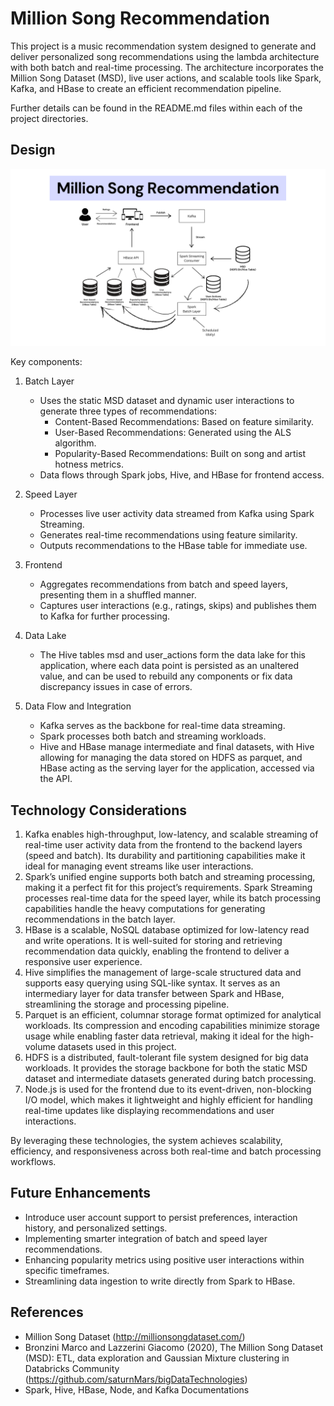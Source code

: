 # Million Song Recommendation

This project is a music recommendation system designed to generate and deliver personalized song recommendations using 
the lambda architecture with both batch and real-time processing. The architecture incorporates the Million Song Dataset
(MSD), live user actions, and scalable tools like Spark, Kafka, and HBase to create an efficient recommendation 
pipeline.

Further details can be found in the README.md files within each of the project directories.

## Design

![App Design](./design.png)

Key components:

1. Batch Layer
   - Uses the static MSD dataset and dynamic user interactions to generate three types of recommendations:
     - Content-Based Recommendations: Based on feature similarity.
     - User-Based Recommendations: Generated using the ALS algorithm.
     - Popularity-Based Recommendations: Built on song and artist hotness metrics.
   - Data flows through Spark jobs, Hive, and HBase for frontend access.

2. Speed Layer
   - Processes live user activity data streamed from Kafka using Spark Streaming.
   - Generates real-time recommendations using feature similarity.
   - Outputs recommendations to the HBase table for immediate use.

3. Frontend
   - Aggregates recommendations from batch and speed layers, presenting them in a shuffled manner.
   - Captures user interactions (e.g., ratings, skips) and publishes them to Kafka for further processing.

4. Data Lake
    - The Hive tables msd and user_actions form the data lake for this application, where each data point is persisted
    as an unaltered value, and can be used to rebuild any components or fix data discrepancy issues in case of errors. 

5. Data Flow and Integration
   - Kafka serves as the backbone for real-time data streaming.
   - Spark processes both batch and streaming workloads.
   - Hive and HBase manage intermediate and final datasets, with Hive allowing for managing the data stored on HDFS as
   parquet, and HBase acting as the serving layer for the application, accessed via the API.

## Technology Considerations

1.	Kafka enables high-throughput, low-latency, and scalable streaming of real-time user activity data from the frontend
to the backend layers (speed and batch). Its durability and partitioning capabilities make it ideal for managing event 
streams like user interactions.
2.	Spark’s unified engine supports both batch and streaming processing, making it a perfect fit for this project’s 
requirements. Spark Streaming processes real-time data for the speed layer, while its batch processing capabilities 
handle the heavy computations for generating recommendations in the batch layer.
3.	HBase is a scalable, NoSQL database optimized for low-latency read and write operations. It is well-suited for 
storing and retrieving recommendation data quickly, enabling the frontend to deliver a responsive user experience.
4.	Hive simplifies the management of large-scale structured data and supports easy querying using SQL-like syntax. It 
serves as an intermediary layer for data transfer between Spark and HBase, streamlining the storage and processing 
pipeline.
5.	Parquet is an efficient, columnar storage format optimized for analytical workloads. Its compression and encoding 
capabilities minimize storage usage while enabling faster data retrieval, making it ideal for the high-volume datasets 
used in this project.
7.	HDFS is a distributed, fault-tolerant file system designed for big data workloads. It provides the storage backbone 
for both the static MSD dataset and intermediate datasets generated during batch processing.
8.	Node.js is used for the frontend due to its event-driven, non-blocking I/O model, which makes it lightweight and 
highly efficient for handling real-time updates like displaying recommendations and user interactions.

By leveraging these technologies, the system achieves scalability, efficiency, and responsiveness across both real-time 
and batch processing workflows.

## Future Enhancements

- Introduce user account support to persist preferences, interaction history, and personalized settings.
- Implementing smarter integration of batch and speed layer recommendations.
- Enhancing popularity metrics using positive user interactions within specific timeframes.
- Streamlining data ingestion to write directly from Spark to HBase.

## References

- Million Song Dataset (http://millionsongdataset.com/)
- Bronzini Marco and Lazzerini Giacomo (2020), The Million Song Dataset (MSD): ETL, data exploration and Gaussian 
Mixture clustering in Databricks Community (https://github.com/saturnMars/bigDataTechnologies)
- Spark, Hive, HBase, Node, and Kafka Documentations